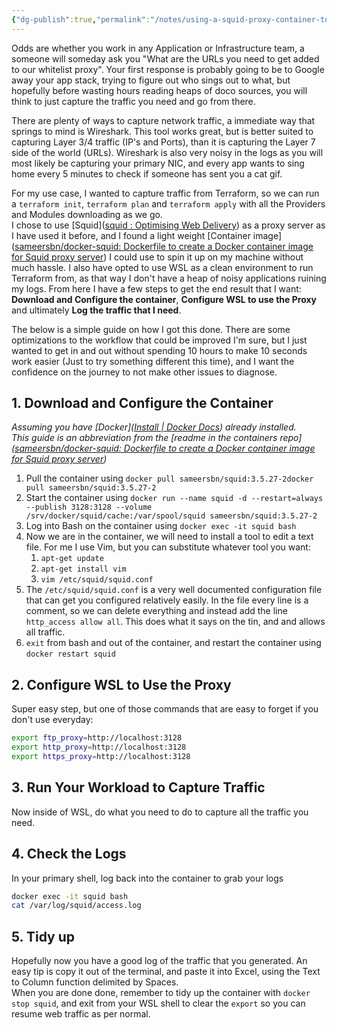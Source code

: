 ```yaml
---
{"dg-publish":true,"permalink":"/notes/using-a-squid-proxy-container-to-quickly-capture-requested-urls/","tags":["notes"]}
---
```



Odds are whether you work in any Application or Infrastructure team, a someone will someday ask you "What are the URLs you need to get added to our whitelist proxy". Your first response is probably going to be to Google away your app stack, trying to figure out who sings out to what, but hopefully before wasting hours reading heaps of doco sources, you will think to just capture the traffic you need and go from there.

There are plenty of ways to capture network traffic, a immediate way that springs to mind is Wireshark. This tool works great, but is better suited to capturing Layer 3/4 traffic (IP's and Ports), than it is capturing the Layer 7 side of the world (URLs). Wireshark is also very noisy in the logs as you will most likely be capturing your primary NIC, and every app wants to sing home every 5 minutes to check if someone has sent you a cat gif.

For my use case, I wanted to capture traffic from Terraform, so we can run a `terraform init`, `terraform plan` and `terraform apply` with all the Providers and Modules downloading as we go.  
I chose to use [Squid]([squid : Optimising Web Delivery](https://www.squid-cache.org/)) as a proxy server as I have used it before, and I found a light weight [Container image]([sameersbn/docker-squid: Dockerfile to create a Docker container image for Squid proxy server](https://github.com/sameersbn/docker-squid)) I could use to spin it up on my machine without much hassle. I also have opted to use WSL as a clean environment to run Terraform from, as that way I don't have a heap of noisy applications ruining my logs. From here I have a few steps to get the end result that I want: **Download and Configure the container**, **Configure WSL to use the Proxy** and ultimately **Log the traffic that I need**.

The below is a simple guide on how I got this done. There are some optimizations to the workflow that could be improved I'm sure, but I just wanted to get in and out without spending 10 hours to make 10 seconds work easier (Just to try something different this time), and I want the confidence on the journey to not make other issues to diagnose.

## 1. Download and Configure the Container

*Assuming you have [Docker]([Install | Docker Docs](https://docs.docker.com/engine/install/)) already installed.*  
*This guide is an abbreviation from the [readme in the containers repo]([sameersbn/docker-squid: Dockerfile to create a Docker container image for Squid proxy server](https://github.com/sameersbn/docker-squid))*
1. Pull the container using `docker pull sameersbn/squid:3.5.27-2docker pull sameersbn/squid:3.5.27-2`
2. Start the container using `docker run --name squid -d --restart=always --publish 3128:3128 --volume /srv/docker/squid/cache:/var/spool/squid sameersbn/squid:3.5.27-2`
3. Log into Bash on the container using `docker exec -it squid bash`
4. Now we are in the container, we will need to install a tool to edit a text file. For me I use Vim, but you can substitute whatever tool you want:
	1. `apt-get update`
	2. `apt-get install vim`
	3. `vim /etc/squid/squid.conf`
5. The `/etc/squid/squid.conf` is a very well documented configuration file that can get you configured relatively easily. In the file every line is a comment, so we can delete everything and instead add the line `http_access allow all`. This does what it says on the tin, and and allows all traffic.
6. `exit` from bash and out of the container, and restart the container using `docker restart squid`

## 2. Configure WSL to Use the Proxy

Super easy step, but one of those commands that are easy to forget if you don't use everyday:

```bash
export ftp_proxy=http://localhost:3128
export http_proxy=http://localhost:3128
export https_proxy=http://localhost:3128
```

## 3. Run Your Workload to Capture Traffic

Now inside of WSL, do what you need to do to capture all the traffic you need.

## 4. Check the Logs

In your primary shell, log back into the container to grab your logs

```bash
docker exec -it squid bash
cat /var/log/squid/access.log
```

## 5. Tidy up

Hopefully now you have a good log of the traffic that you generated. An easy tip is copy it out of the terminal, and paste it into Excel, using the Text to Column function delimited by Spaces.  
When you are done done, remember to tidy up the container with `docker stop squid`, and exit from your WSL shell to clear the `export` so you can resume web traffic as per normal.
